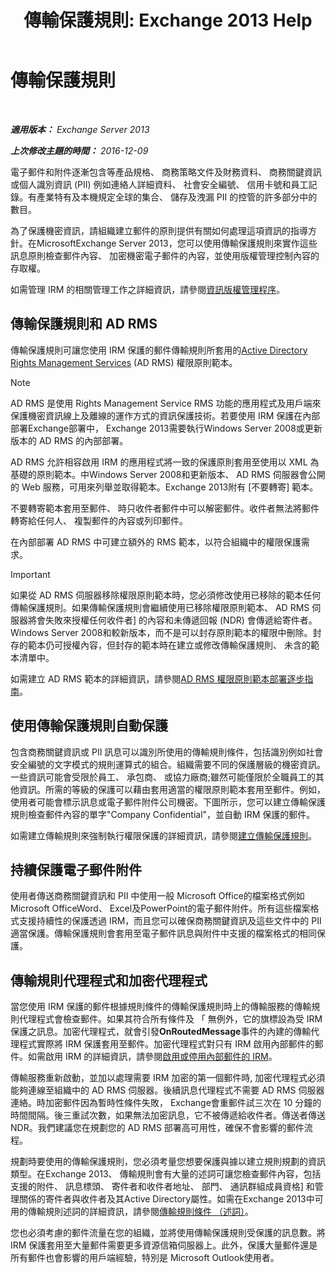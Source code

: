 ﻿---
title: '傳輸保護規則: Exchange 2013 Help'
TOCTitle: 傳輸保護規則
ms:assetid: 9bd6d049-165e-4e51-a79f-3b8ff409da55
ms:mtpsurl: https://technet.microsoft.com/zh-tw/library/Dd298166(v=EXCHG.150)
ms:contentKeyID: 50473843
ms.date: 05/21/2018
mtps_version: v=EXCHG.150
ms.translationtype: MT
---

# 傳輸保護規則

 

_**適用版本：** Exchange Server 2013_

_**上次修改主題的時間：** 2016-12-09_

電子郵件和附件逐漸包含等產品規格、 商務策略文件及財務資料、 商務關鍵資訊或個人識別資訊 (PII) 例如連絡人詳細資料、 社會安全編號、 信用卡號和員工記錄。有產業特有及本機規定全球的集合、 儲存及洩漏 PII 的控管的許多部分中的數目。

為了保護機密資訊，請組織建立郵件的原則提供有關如何處理這項資訊的指導方針。在MicrosoftExchange Server 2013，您可以使用傳輸保護規則來實作這些訊息原則檢查郵件內容、 加密機密電子郵件的內容，並使用版權管理控制內容的存取權。

如需管理 IRM 的相關管理工作之詳細資訊，請參閱[資訊版權管理程序](information-rights-management-procedures-exchange-2013-help.md)。

## 傳輸保護規則和 AD RMS

傳輸保護規則可讓您使用 IRM 保護的郵件傳輸規則所套用的[Active Directory Rights Management Services](https://go.microsoft.com/fwlink/p/?linkid=129823) (AD RMS) 權限原則範本。


> [!NOTE]  
> AD RMS 是使用 Rights Management Service RMS 功能的應用程式及用戶端來保護機密資訊線上及離線的運作方式的資訊保護技術。若要使用 IRM 保護在內部部署Exchange部署中， Exchange 2013需要執行Windows Server 2008或更新版本的 AD RMS 的內部部署。




AD RMS 允許相容啟用 IRM 的應用程式將一致的保護原則套用至使用以 XML 為基礎的原則範本。中Windows Server 2008和更新版本、 AD RMS 伺服器會公開的 Web 服務，可用來列舉並取得範本。Exchange 2013附有 \[不要轉寄\] 範本。

不要轉寄範本套用至郵件、 時只收件者郵件中可以解密郵件。收件者無法將郵件轉寄給任何人、 複製郵件的內容或列印郵件。

在內部部署 AD RMS 中可建立額外的 RMS 範本，以符合組織中的權限保護需求。

> [!IMPORTANT]  
> 如果從 AD RMS 伺服器移除權限原則範本時，您必須修改使用已移除的範本任何傳輸保護規則。如果傳輸保護規則會繼續使用已移除權限原則範本、 AD RMS 伺服器將會失敗來授權任何收件者] 的內容和未傳遞回報 (NDR) 會傳遞給寄件者。<br />
> Windows Server 2008和較新版本，而不是可以封存原則範本的權限中刪除。封存的範本仍可授權內容，但封存的範本時在建立或修改傳輸保護規則、 未含的範本清單中。


如需建立 AD RMS 範本的詳細資訊，請參閱[AD RMS 權限原則範本部署逐步指南](https://go.microsoft.com/fwlink/p/?linkid=136593)。

## 使用傳輸保護規則自動保護

包含商務關鍵資訊或 PII 訊息可以識別所使用的傳輸規則條件，包括識別例如社會安全編號的文字模式的規則運算式的組合。組織需要不同的保護層級的機密資訊。一些資訊可能會受限於員工、 承包商、 或協力廠商;雖然可能僅限於全職員工的其他資訊。所需的等級的保護可以藉由套用適當的權限原則範本套用至郵件。例如，使用者可能會標示訊息或電子郵件附件公司機密。下圖所示，您可以建立傳輸保護規則檢查郵件內容的單字"Company Confidential"，並自動 IRM 保護的郵件。

如需建立傳輸規則來強制執行權限保護的詳細資訊，請參閱[建立傳輸保護規則](create-a-transport-protection-rule-exchange-2013-help.md)。

## 持續保護電子郵件附件

使用者傳送商務關鍵資訊和 PII 中使用一般 Microsoft Office的檔案格式例如 Microsoft OfficeWord、 Excel及PowerPoint的電子郵件附件。所有這些檔案格式支援持續性的保護透過 IRM，而且您可以確保商務關鍵資訊及這些文件中的 PII 適當保護。傳輸保護規則會套用至電子郵件訊息與附件中支援的檔案格式的相同保護。

## 傳輸規則代理程式和加密代理程式

當您使用 IRM 保護的郵件根據規則條件的傳輸保護規則時上的傳輸服務的傳輸規則代理程式會檢查郵件。如果其符合所有條件及 「 無例外，它的旗標設為受 IRM 保護之訊息。加密代理程式，就會引發**OnRoutedMessage**事件的內建的傳輸代理程式實際將 IRM 保護套用至郵件。加密代理程式對只有 IRM 啟用內部郵件的郵件。如需啟用 IRM 的詳細資訊，請參閱[啟用或停用內部郵件的 IRM](enable-or-disable-irm-for-internal-messages-exchange-2013-help.md)。

傳輸服務重新啟動，並加以處理需要 IRM 加密的第一個郵件時, 加密代理程式必須能夠連線至組織中的 AD RMS 伺服器。後續訊息代理程式不需要 AD RMS 伺服器連絡。時加密郵件因為暫時性條件失敗， Exchange會重郵件試三次在 10 分鐘的時間間隔。後三重試次數，如果無法加密訊息，它不被傳遞給收件者。傳送者傳送 NDR。我們建議您在規劃您的 AD RMS 部署高可用性，確保不會影響的郵件流程。

規劃時要使用的傳輸保護規則，您必須考量您想要保護與據以建立規則規劃的資訊類型。在Exchange 2013、 傳輸規則會有大量的述詞可讓您檢查郵件內容，包括支援的附件、 訊息標頭、 寄件者和收件者地址、 部門、 通訊群組成員資格\] 和管理關係的寄件者與收件者及其Active Directory屬性。如需在Exchange 2013中可用的傳輸規則述詞的詳細資訊，請參閱[傳輸規則條件 （述詞）](mail-flow-rule-conditions-and-exceptions-predicates-in-exchange-2013-exchange-2013-help.md)。

您也必須考慮的郵件流量在您的組織，並將使用傳輸保護規則受保護的訊息數。將 IRM 保護套用至大量郵件需要更多資源信箱伺服器上。此外，保護大量郵件還是所有郵件也會影響的用戶端經驗，特別是 Microsoft Outlook使用者。

